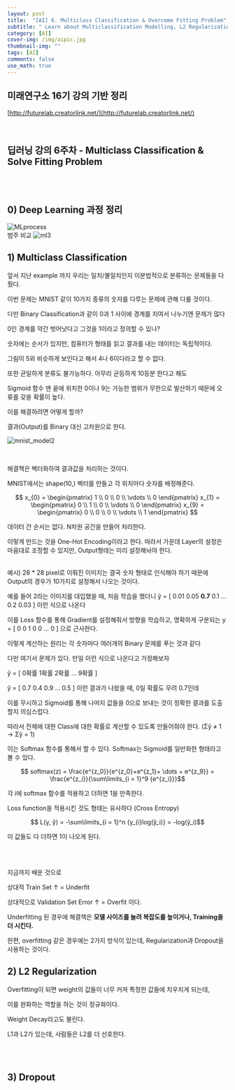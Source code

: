 ```yaml
---
layout: post
title:  "[AI] 6. Multiclass Classification & Overcome Fitting Problem"
subtitle: " Learn about Multiclassification Modelling, L2 Regularization & Dropout"
category: [AI]
cover-img: /img/aipic.jpg
thumbnail-img: ""
tags: [AI]
comments: false
use_math: true
---
```


## 미래연구소 16기 강의 기반 정리

[http://futurelab.creatorlink.net/](http://futurelab.creatorlink.net/)

<br />

## 딥러닝 강의 6주차 - Multiclass Classification & Solve Fitting Problem

<br />
<br />

## 0) Deep Learning 과정 정리

![MLprocess](https://user-images.githubusercontent.com/86182583/129992667-67e8dbf3-052b-4ed2-b702-044db024fe0e.PNG)
<br>
범주 비교
![ml3](https://user-images.githubusercontent.com/86182583/129992812-60a0ac73-7503-4af9-a99e-8ad353210cb0.PNG)
<br>

## 1) Multiclass Classification

앞서 지난 example 까지 우리는 일치/불일치인지 이분법적으로 분류하는 문제들을 다뤘다.

이번 문제는 MNIST 같이 10가지 종류의 숫자를 다루는 문제에 관해 다룰 것이다.

다만 Binary Classification과 같이 0과 1 사이에 경계를 지여서 나누기엔 문제가 많다

0인 경계를 약간 벗어낫다고 그것을 1이라고 정의할 수 있나?

숫자에는 순서가 있지만, 컴퓨터가 형태를 읽고 결과를 내는 데이터는 독립적이다.

그림이 5와 비슷하게 보인다고 해서 4나 6이다라고 할 수 없다.

또한 균일하게 분류도 불가능하다. 아무리 균등하게 10등분 한다고 해도

Sigmoid 함수 맨 끝에 위치한 0이나 9는 가능한 범위가 무한으로 발산하기 때문에 오류를 갖을 확률이 높다.

이를 해결하려면 어떻게 할까?

결과(Output)를 Binary 대신 고차원으로 한다.

![mnist_model2](https://user-images.githubusercontent.com/86182583/129867168-e78f8e85-a869-4149-8f87-10e080b11a0f.PNG)

<br />

해결책은 벡터화하여 결과값을 처리하는 것이다.

MNIST에서는 shape(10,) 벡터를 만들고 각 위치마다 숫자를 배정해준다.

$$ x_{0} = \begin{pmatrix} 1 \\ 0 \\ 0 \\ \vdots \\ 0 \end{pmatrix}  x_{1} = \begin{pmatrix} 0 \\ 1 \\ 0 \\ \vdots \\ 0 \end{pmatrix}  x_{9} = \begin{pmatrix} 0 \\ 0 \\ 0 \\ \vdots \\ 1 \end{pmatrix} $$

데이터 간 순서는 없다. N차원 공간을 만들어 처리한다.

이렇게 만드는 것을 One-Hot Encoding이라고 한다. 따라서 가운데 Layer의 설정은 마음대로 조정할 수 있지만, Output형태는 미리 설정해놔야 한다.

<br />
예시) 28 * 28 pixel로 이뤄진 이미지는 결국 숫자 형태로 인식해야 하기 때문에 Output의 경우가 10가지로 설정해서 나오는 것이다.

예를 들어 2라는 이미지를 대입했을 때, 처음 학습을 했더니 ŷ = [ 0.01 0.05 **0.7** 0.1 ... 0.2 0.03 ] 이런 식으로 나온다

이를 Loss 함수를 통해 Gradient를 설정해줘서 방향을 학습하고, 명확하게 구분되는 y = [ 0 0 1 0 0 ... 0 ] 으로 근사한다.

이렇게 계산하는 원리는 각 숫자마다 여러개의 Binary 문제를 푸는 것과 같다

다만 여기서 문제가 있다. 만일 이런 식으로 나온다고 가정해보자

ŷ = [ 0확률 1확률 2확률 ... 9확률 ]

ŷ = [ 0.7 0.4 0.9 ... 0.5 ] 이런 결과가 나왔을 때, 0일 확률도 무려 0.7인데

이를 무시하고 Sigmoid를 통해 나머지 값들을 0으로 보내는 것이 정확한 결과를 도출할지 의심스럽다.

따라서 전체에 대한 Class에 대한 확률로 계산할 수 있도록 만들어줘야 한다. (Σŷ ≠ 1 → Σŷ = 1)

이는 Softmax 함수를 통해서 할 수 있다. Softmax는 Sigmoid를 일반화한 형태라고 볼 수 있다.

$$ softmax(z) = \frac{e^{z_0}}{e^{z_0}+e^{z_1}+ \dots + e^{z_9}} = \frac{e^{z_i}}{\sum\limits_{i = 1}^9 {e^{z_i}}}$$

각 i에 softmax 함수를 적용하고 더하면 1을 만족한다.

Loss function을 적용시킨 것도 형태는 유사하다 (Cross Entropy)

$$ L(y, ŷ) = -\sum\limits_{i = 1}^n {y_{i}log(ŷ_i)} = -log(ŷ_i)$$

이 값들도 다 더하면 1이 나오게 된다.

<br />
<br />

지금까지 배운 것으로

상대적 Train Set ↑ = Underfit

상대적으로 Validation Set Error ↑ = Overfit 이다.

Underfitting 된 경우에 해결책은 **모델 사이즈를 늘려 복잡도를 높이거나, Training을 더 시킨다.**

한편, overfitting 같은 경우에는 2가지 방식이 있는데, Regularization과 Dropout을 사용하는 것이다.

## 2) L2 Regularization

Overfitting이 되면 weight의 값들이 너무 커져 특정한 값들에 치우치게 되는데,

이를 완화하는 역할을 하는 것이 정규화이다.

Weight Decay라고도 불린다.

L1과 L2가 있는데, 사람들은 L2를 더 선호한다.

<br />
<br />

## 3) Dropout



<br />
<br />
